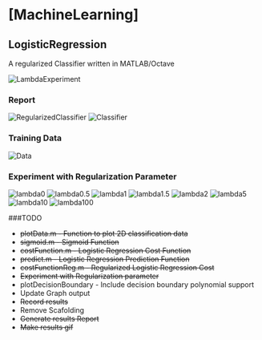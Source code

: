 # [MachineLearning] 

## LogisticRegression

A regularized Classifier written in MATLAB/Octave

![LambdaExperiment](results/LambdaExperiment.gif)

### Report
![RegularizedClassifier](results/lambda1.png)
![Classifier](results/classifier.png)

### Training Data
![Data](results/data.png)

### Experiment with Regularization Parameter
![lambda0](results/lambda0.png)
![lambda0.5](results/lambda0_5.png)
![lambda1](results/lambda1.png)
![lambda1.5](results/lambda1_5.png)
![lambda2](results/lambda2.png)
![lambda5](results/lambda5.png)
![lambda10](results/lambda10.png)
![lambda100](results/lambda100.png)

###TODO
- ~~plotData.m - Function to plot 2D classification data~~  
- ~~sigmoid.m - Sigmoid Function~~  
- ~~costFunction.m - Logistic Regression Cost Function~~  
- ~~predict.m - Logistic Regression Prediction Function~~  
- ~~costFunctionReg.m - Regularized Logistic Regression Cost~~
- ~~Experiment with Regularization parameter~~
- plotDecisionBoundary - Include decision boundary polynomial support
- Update Graph output
- ~~Record results~~
- Remove Scafolding
- ~~Generate results Report~~
- ~~Make results gif~~